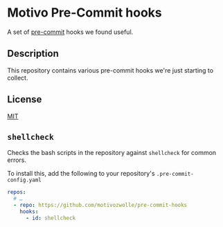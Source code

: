 # Motivo Pre-Commit hooks

A set of [pre-commit][] hooks we found useful.

[pre-commit]: https://pre-commit.com/

## Description

This repository contains various pre-commit hooks we're just starting to collect.

## License

[MIT](./LICENSE.md)

## `shellcheck`

Checks the bash scripts in the repository against `shellcheck` for common errors.

To install this, add the following to your repository's `.pre-commit-config.yaml`

```yaml
repos:
  # …
  - repo: https://github.com/motivozwolle/pre-commit-hooks
    hooks:
      - id: shellcheck
```
